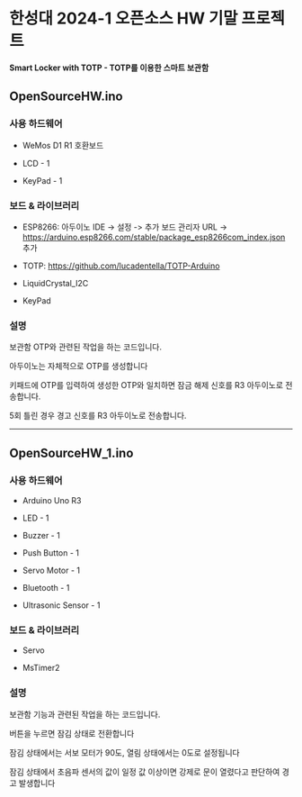 # 한성대 2024-1 오픈소스 HW 기말 프로젝트

**Smart Locker with TOTP - TOTP를 이용한 스마트 보관함** 

## OpenSourceHW.ino

### 사용 하드웨어

- WeMos D1 R1 호환보드

- LCD - 1

- KeyPad - 1

### 보드 & 라이브러리

- ESP8266: 아두이노 IDE -> 설정 -> 추가 보드 관리자 URL ->
https://arduino.esp8266.com/stable/package_esp8266com_index.json 추가

- TOTP: https://github.com/lucadentella/TOTP-Arduino

- LiquidCrystal_I2C

- KeyPad

### 설명

보관함 OTP와 관련된 작업을 하는 코드입니다.

아두이노는 자체적으로 OTP를 생성합니다 

키패드에 OTP를 입력하여 생성한 OTP와 일치하면 잠금 해제 신호를 R3 아두이노로 전송합니다.

5회 틀린 경우 경고 신호를 R3 아두이노로 전송합니다.

---

## OpenSourceHW_1.ino

### 사용 하드웨어

- Arduino Uno R3

- LED - 1

- Buzzer - 1

- Push Button - 1

- Servo Motor - 1

- Bluetooth - 1

- Ultrasonic Sensor - 1

### 보드 & 라이브러리

- Servo
 
- MsTimer2

### 설명

보관함 기능과 관련된 작업을 하는 코드입니다.

버튼을 누르면 잠김 상태로 전환합니다

잠김 상태에서는 서보 모터가 90도, 열림 상태에서는 0도로 설정됩니다 

잠김 상태에서 초음파 센서의 값이 일정 값 이상이면 강제로 문이 열렸다고 판단하여 경고 발생합니다

